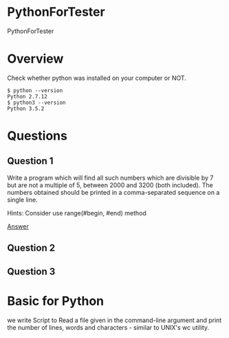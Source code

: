 # PythonForTester
PythonForTester

# Overview

Check whether python was installed on your computer or NOT.
```
$ python --version
Python 2.7.12
$ python3 --version
Python 3.5.2
```

# Questions

## Question 1

Write a program which will find all such numbers which are divisible by 7 but are not a multiple of 5,
between 2000 and 3200 (both included).
The numbers obtained should be printed in a comma-separated sequence on a single line.

Hints: 
Consider use range(#begin, #end) method

[Answer](https://github.com/josdoaitran/PythonForTester/blob/master/BasicQuestions/Q1.py)
## Question 2

## Question 3




# Basic for Python

we write Script to Read a file given in the command-line argument and print the number of
lines, words and characters - similar to UNIX's wc utility.

